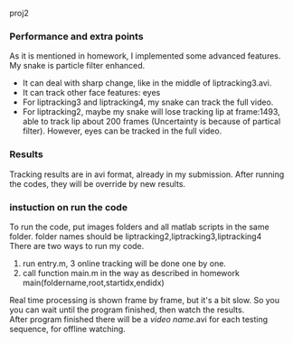 proj2  
### Performance and extra points
As it is mentioned in homework, I implemented some advanced features. My snake is particle filter enhanced.  
- It can deal with sharp change, like in the middle of liptracking3.avi.  
- It can track other face features: eyes  
- For liptracking3 and liptracking4, my snake can track the full video.  
- For liptracking2, maybe my snake will lose tracking lip at frame:1493, able to track lip about 200 frames (Uncertainty is because of partical filter). However, eyes can be tracked in the full video.  

### Results
Tracking results are in avi format, already in my submission. After running the codes, they will be override by new results.  

### instuction on run the code  
To run the code, put images folders and all matlab scripts in the same folder. folder names should be liptracking2,liptracking3,liptracking4  
There are two ways to run my code.  
1. run entry.m, 3 online tracking will be done one by one.  
2. call function main.m in the way as described in homework  
main(foldername,root,startidx,endidx)   

Real time processing is shown frame by frame, but it's a bit slow. So you you can wait until the program finished, then watch the results.  
After program finished there will be a *video name*.avi for each testing sequence, for offline watching.  

